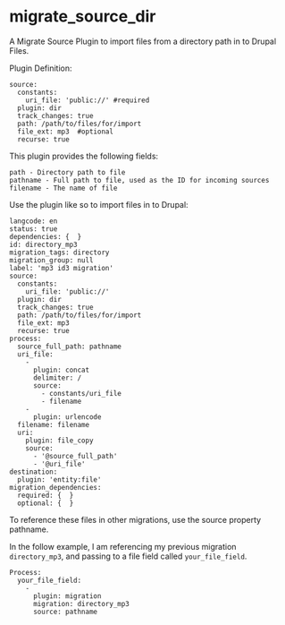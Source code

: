 # migrate_source_dir

A Migrate Source Plugin to import files from a directory path in to Drupal Files.

Plugin Definition:
```
source:
  constants:
    uri_file: 'public://' #required
  plugin: dir
  track_changes: true
  path: /path/to/files/for/import
  file_ext: mp3  #optional
  recurse: true
```

This plugin provides the following fields:

```
path - Directory path to file
pathname - Full path to file, used as the ID for incoming sources
filename - The name of file
```

Use the plugin like so to import files in to Drupal:

```
langcode: en
status: true
dependencies: {  }
id: directory_mp3
migration_tags: directory
migration_group: null
label: 'mp3 id3 migration'
source:
  constants:
    uri_file: 'public://'
  plugin: dir
  track_changes: true
  path: /path/to/files/for/import
  file_ext: mp3
  recurse: true
process:
  source_full_path: pathname
  uri_file:
    -
      plugin: concat
      delimiter: /
      source:
        - constants/uri_file
        - filename
    -
      plugin: urlencode
  filename: filename
  uri:
    plugin: file_copy
    source:
      - '@source_full_path'
      - '@uri_file'
destination:
  plugin: 'entity:file'
migration_dependencies:
  required: {  }
  optional: {  }
```

To reference these files in other migrations, use the source property pathname.

In the follow example, I am referencing my previous migration `directory_mp3`, and passing to a file field called `your_file_field`.

```
Process:
  your_file_field:
    -
      plugin: migration
      migration: directory_mp3
      source: pathname
```
